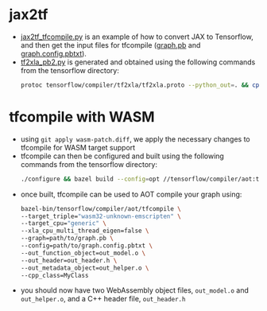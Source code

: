 # jax2tf
- [jax2tf_tfcompile.py](jax2tf_tfcompile.py) is an example of how to convert JAX to Tensorflow, and then get the input files for tfcompile ([graph.pb](graph.pb) and [graph.config.pbtxt](graph.config.pbtxt)).
- [tf2xla_pb2.py](tf2xla_pb2.py) is generated and obtained using the following commands from the tensorflow directory:
    ```bash
    protoc tensorflow/compiler/tf2xla/tf2xla.proto --python_out=. && cp tensorflow/compiler/tf2xla/tf2xla_pb2.py path/to/
    ```
# tfcompile with WASM
- using `git apply wasm-patch.diff`, we apply the necessary changes to tfcompile for WASM target support
- tfcompile can then be configured and built using the following commands from the tensorflow directory:
  ```bash
  ./configure && bazel build --config=opt //tensorflow/compiler/aot:tfcompile
  ```
- once built, tfcompile can be used to AOT compile your graph using:
  ```bash
  bazel-bin/tensorflow/compiler/aot/tfcompile \
  --target_triple="wasm32-unknown-emscripten" \
  --target_cpu="generic" \
  --xla_cpu_multi_thread_eigen=false \
  --graph=path/to/graph.pb \
  --config=path/to/graph.config.pbtxt \
  --out_function_object=out_model.o \
  --out_header=out_header.h \
  --out_metadata_object=out_helper.o \
  --cpp_class=MyClass
  ```
- you should now have two WebAssembly object files, `out_model.o` and `out_helper.o`, and a C++ header file, `out_header.h`
